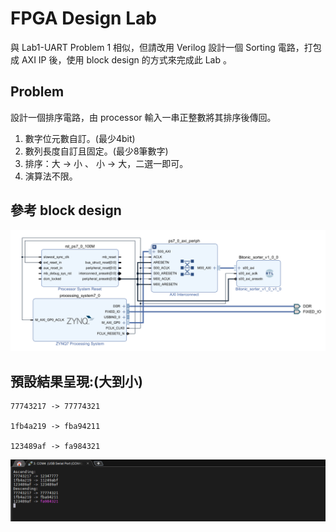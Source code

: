 # FPGA Design Lab

與 Lab1-UART Problem 1 相似，但請改用 Verilog 設計一個 Sorting 電路，打包成 AXI IP 後，使用 block design 的方式來完成此 Lab 。 

## Problem
設計一個排序電路，由 processor 輸入一串正整數將其排序後傳回。

1. 數字位元數自訂。(最少4bit)
2. 數列長度自訂且固定。(最少8筆數字)
3. 排序：大 → 小 、 小 → 大，二選一即可。
4. 演算法不限。


## 參考 block design
![](png/block_design.png)


## 預設結果呈現:(大到小)

```
77743217 -> 77774321

1fb4a219 -> fba94211

123489af -> fa984321
```

![](png/answer.png)
